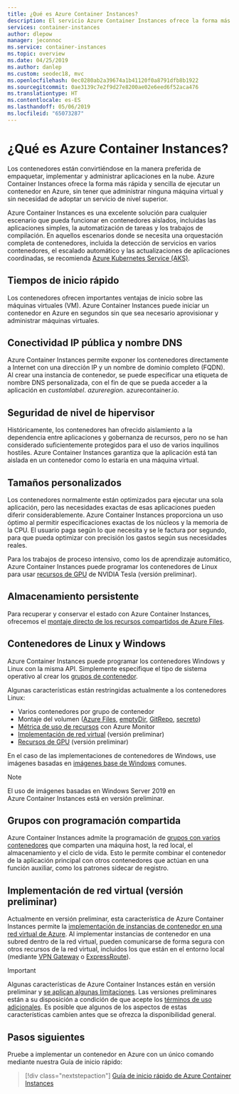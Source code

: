 ```yaml
---
title: ¿Qué es Azure Container Instances?
description: El servicio Azure Container Instances ofrece la forma más rápida y sencilla de ejecutar contenedores aislados, sin tener que administrar máquinas virtuales y sin necesidad de adoptar un orquestador de nivel superior.
services: container-instances
author: dlepow
manager: jeconnoc
ms.service: container-instances
ms.topic: overview
ms.date: 04/25/2019
ms.author: danlep
ms.custom: seodec18, mvc
ms.openlocfilehash: 0ec0280ab2a39674a1b41120f0a8791dfb8b1922
ms.sourcegitcommit: 0ae3139c7e2f9d27e8200ae02e6eed6f52aca476
ms.translationtype: HT
ms.contentlocale: es-ES
ms.lasthandoff: 05/06/2019
ms.locfileid: "65073287"
---
```

# <a name="what-is-azure-container-instances"></a>¿Qué es Azure Container Instances?

Los contenedores están convirtiéndose en la manera preferida de empaquetar, implementar y administrar aplicaciones en la nube. Azure Container Instances ofrece la forma más rápida y sencilla de ejecutar un contenedor en Azure, sin tener que administrar ninguna máquina virtual y sin necesidad de adoptar un servicio de nivel superior.

Azure Container Instances es una excelente solución para cualquier escenario que pueda funcionar en contenedores aislados, incluidas las aplicaciones simples, la automatización de tareas y los trabajos de compilación. En aquellos escenarios donde se necesita una orquestación completa de contenedores, incluida la detección de servicios en varios contenedores, el escalado automático y las actualizaciones de aplicaciones coordinadas, se recomienda [Azure Kubernetes Service (AKS)](../aks/index.yml).

## <a name="fast-startup-times"></a>Tiempos de inicio rápido

Los contenedores ofrecen importantes ventajas de inicio sobre las máquinas virtuales (VM). Azure Container Instances puede iniciar un contenedor en Azure en segundos sin que sea necesario aprovisionar y administrar máquinas virtuales.

## <a name="public-ip-connectivity-and-dns-name"></a>Conectividad IP pública y nombre DNS

Azure Container Instances permite exponer los contenedores directamente a Internet con una dirección IP y un nombre de dominio completo (FQDN). Al crear una instancia de contenedor, se puede especificar una etiqueta de nombre DNS personalizada, con el fin de que se pueda acceder a la aplicación en *customlabel*. *azureregion*. azurecontainer.io.

## <a name="hypervisor-level-security"></a>Seguridad de nivel de hipervisor

Históricamente, los contenedores han ofrecido aislamiento a la dependencia entre aplicaciones y gobernanza de recursos, pero no se han considerado suficientemente protegidos para el uso de varios inquilinos hostiles. Azure Container Instances garantiza que la aplicación está tan aislada en un contenedor como lo estaría en una máquina virtual.

## <a name="custom-sizes"></a>Tamaños personalizados

Los contenedores normalmente están optimizados para ejecutar una sola aplicación, pero las necesidades exactas de esas aplicaciones pueden diferir considerablemente. Azure Container Instances proporciona un uso óptimo al permitir especificaciones exactas de los núcleos y la memoria de la CPU. El usuario paga según lo que necesita y se le factura por segundo, para que pueda optimizar con precisión los gastos según sus necesidades reales.

Para los trabajos de proceso intensivo, como los de aprendizaje automático, Azure Container Instances puede programar los contenedores de Linux para usar [recursos de GPU](container-instances-gpu.md) de NVIDIA Tesla (versión preliminar).

## <a name="persistent-storage"></a>Almacenamiento persistente

Para recuperar y conservar el estado con Azure Container Instances, ofrecemos el [montaje directo de los recursos compartidos de Azure Files](container-instances-mounting-azure-files-volume.md).

## <a name="linux-and-windows-containers"></a>Contenedores de Linux y Windows

Azure Container Instances puede programar los contenedores Windows y Linux con la misma API. Simplemente especifique el tipo de sistema operativo al crear los [grupos de contenedor](container-instances-container-groups.md).

Algunas características están restringidas actualmente a los contenedores Linux:

* Varios contenedores por grupo de contenedor
* Montaje del volumen ([Azure Files](container-instances-volume-azure-files.md), [emptyDir](container-instances-volume-emptydir.md), [GitRepo](container-instances-volume-gitrepo.md), [secreto](container-instances-volume-secret.md))
* [Métrica de uso de recursos](container-instances-monitor.md) con Azure Monitor
* [Implementación de red virtual](container-instances-vnet.md) (versión preliminar)
* [Recursos de GPU](container-instances-gpu.md) (versión preliminar)

En el caso de las implementaciones de contenedores de Windows, use imágenes basadas en [imágenes base de Windows](container-instances-faq.md#what-windows-base-os-images-are-supported) comunes.

> [!NOTE]
> El uso de imágenes basadas en Windows Server 2019 en Azure Container Instances está en versión preliminar.

## <a name="co-scheduled-groups"></a>Grupos con programación compartida

Azure Container Instances admite la programación de [grupos con varios contenedores](container-instances-container-groups.md) que comparten una máquina host, la red local, el almacenamiento y el ciclo de vida. Esto le permite combinar el contenedor de la aplicación principal con otros contenedores que actúan en una función auxiliar, como los patrones sidecar de registro.

## <a name="virtual-network-deployment-preview"></a>Implementación de red virtual (versión preliminar)

Actualmente en versión preliminar, esta característica de Azure Container Instances permite la [implementación de instancias de contenedor en una red virtual de Azure](container-instances-vnet.md). Al implementar instancias de contenedor en una subred dentro de la red virtual, pueden comunicarse de forma segura con otros recursos de la red virtual, incluidos los que están en el entorno local (mediante [VPN Gateway](../vpn-gateway/vpn-gateway-about-vpngateways.md) o [ ExpressRoute](../expressroute/expressroute-introduction.md)).

> [!IMPORTANT]
> Algunas características de Azure Container Instances están en versión preliminar y [se aplican algunas limitaciones](container-instances-vnet.md#preview-limitations). Las versiones preliminares están a su disposición a condición de que acepte los [términos de uso adicionales][terms-of-use]. Es posible que algunos de los aspectos de estas características cambien antes que se ofrezca la disponibilidad general.

## <a name="next-steps"></a>Pasos siguientes

Pruebe a implementar un contenedor en Azure con un único comando mediante nuestra Guía de inicio rápido:

> [!div class="nextstepaction"]
> [Guía de inicio rápido de Azure Container Instances](container-instances-quickstart.md)

<!-- LINKS - External -->
[terms-of-use]: https://azure.microsoft.com/support/legal/preview-supplemental-terms/
